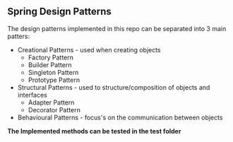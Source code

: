 ## Spring Design Patterns

The design patterns implemented in this repo can be separated into 3 main patters: <br>

* Creational Patterns - used when creating objects
  * Factory Pattern
  * Builder Pattern
  * Singleton Pattern
  * Prototype Pattern
* Structural Patterns - used to structure/composition of objects and interfaces
  * Adapter Pattern
  * Decorator Pattern
* Behavioural Patterns - focus's on the communication between objects

<b>The Implemented methods can be tested in the test folder</b> 
